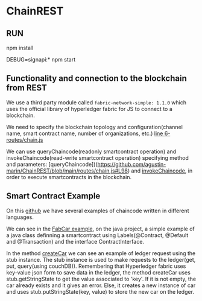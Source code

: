 # ChainREST
## RUN
npm install

DEBUG=signapi:* npm start

## Functionality and connection to the blockchain from REST

We use a third party module called `` fabric-network-simple: 1.1.0 `` which uses the official library of hyperledger fabric for JS to connect to a blockchain.

We need to specify the blockchain topology and configuration(channel name, smart contract name, number of organizations, etc.) [line 6-routes/chain.js](https://github.com/agustin-marin/ChainREST/blob/main/routes/chain.js#L6)

We can use queryChaincode(readonly smartcontract operation) and invokeChaincode(read-write smartcontract operation) specifying method and parameters: [queryChaincode])(https://github.com/agustin-marin/ChainREST/blob/main/routes/chain.js#L98) and [invokeChaincode](https://github.com/agustin-marin/ChainREST/blob/main/routes/chain.js#L220), in order to execute smartcontracts in the blockchain.

## Smart Contract Example
On this [github](https://github.com/hyperledger/fabric-samples/tree/main/chaincode) we have several examples of chaincode written in different languages.

We can see in the [FabCar example](https://github.com/hyperledger/fabric-samples/blob/main/chaincode/fabcar/java/src/main/java/org/hyperledger/fabric/samples/fabcar/FabCar.java), on the java project, a simple example of a java class definning a smartcontract using Labels(@Contract, @Default and @Transaction) and the interface ContractInterface. 

In the method [createCar](https://github.com/hyperledger/fabric-samples/blob/main/chaincode/fabcar/java/src/main/java/org/hyperledger/fabric/samples/fabcar/FabCar.java) we can see an example of ledger request using the stub instance. The stub instance is used to make requests to the ledger(get, put, query(using couchDB)). Remembering that Hyperledger fabric uses key-value json form to save data in the ledger, the method createCar uses stub.getStringState to get the value associated to 'key'. If it is not empty, the car already exists and it gives an error. Else, it creates a new instance of car and uses stub.putStringState(key, value) to store the new car on the ledger.
